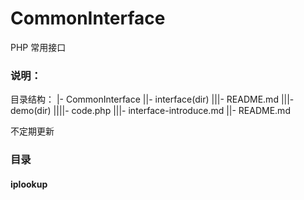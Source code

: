 # CommonInterface
PHP 常用接口

### 说明：
目录结构：
|- CommonInterface
||- interface(dir)
|||- README.md
|||- demo(dir)
||||- code.php
|||- interface-introduce.md
||- README.md

不定期更新

### 目录

####  iplookup